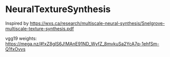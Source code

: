# NeuralTextureSynthesis

Inspired by https://wxs.ca/research/multiscale-neural-synthesis/Snelgrove-multiscale-texture-synthesis.pdf

vgg19 weights:  
https://mega.nz/#!xZ8glS6J!MAnE91ND_WyfZ_8mvkuSa2YcA7q-1ehfSm-Q1fxOvvs  
